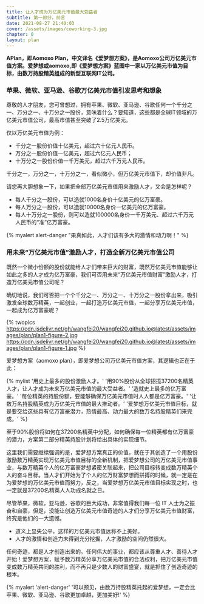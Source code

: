 ```yaml
---
title: 让人才成为万亿美元市值最大受益者
subtitle: 第一部分，前言
date: 2021-08-27 21:40:03
cover: /assets/images/coworking-3.jpg
chapter: 0
layout: plan
---
```


**APlan，即Aomoxo Plan，中文译名《爱梦想方案》，是Aomoxo公司万亿美元市值方案。爱梦想或aomoxo,即《爱梦想方案》蓝图中一家以万亿美元市值为目标，由数万持股精英组成的新型互联网IT公司。**

### 苹果、微软、亚马逊、谷歌万亿美元市值引发思考和想象

尊敬的人才朋友，您可曾想过，拥有苹果、微软、亚马逊、谷歌任何一个千分之一、万分之一、十万分之一股份，意味着什么？要知道，这些都是全球IT领域的万亿美元市值公司，最高市值甚至突破了2.5万亿美元。

仅以万亿美元市值为例：

- 千分之一股份价值十亿美元，超过六十亿元人民币。
- 万分之一股份价值一亿美元，超过六亿元人民币；
- 十万分之一股份价值一千万美元，超过六千万元人民币。

千分之一，万分之一，十万分之一，看似微小，但万亿美元市值下，却价值非凡。

请您再大胆想象一下，如果把全部万亿美元市值用来激励人才，又会是怎样呢？

- 每人千分之一股份，可以造就1000名身价十亿美元的亿万富豪。
- 每人万分之一股份，可以造就10000名身价一亿美元的亿万富豪。
- 每人十万分之一股份，则可以造就100000名身价一千万美元、超过六千万元人民币的“准”亿万富豪。

{% myalert alert-danger "果真如此，人才们该有多大的激情和动力啊！" %}

### 用未来“万亿美元市值”激励人才，打造全新万亿美元市值公司

既然一个微小份额的股份就能给人才们带来巨大的财富，既然万亿美元市值能够让如此之多的人才成为亿万富豪，我们可否用未来“万亿美元市值财富”激励人才，打造万亿美元市值公司呢？

确切地说，我们可否把一个个千分之一、万分之一、十万分之一股份拿出来，吸引激发全球数万精英，一起创业，一起打造万亿美元市值，一起分享万亿美元市值，一起成为亿万富豪呢？

{% twopics https://cdn.jsdelivr.net/gh/wangfei20/wangfei20.github.io@latest/assets/images/plan/plan1-figure-2.jpg https://cdn.jsdelivr.net/gh/wangfei20/wangfei20.github.io@latest/assets/images/plan/plan1-figure-1.jpg %}

爱梦想方案（aomoxo plan），即爱梦想公司万亿美元市值方案，其逻辑也正在于此：

{% mylist '用史上最多的股份激励人才。' '用90%股份从全球招揽37200名精英人才，让人才成为未来万亿美元市值的最大受益者。' '造就史上最多的亿万富豪。' '每位精英的持股份额，要能够确保万亿美元市值时人人都是亿万富豪。' '让数万名持股精英成为万亿美元市值的最大推动者。' '爱梦想万亿美元市值目标，就是要交给这些具有亿万富豪潜力，热情最高、动力最大的数万名持股精英们来完成。' %}

至于90%股份将如何在37200名精英中分配，如何确保每一位精英都有亿万富豪的潜力，方案第二部分精英持股计划将给出具体的实现细节。

这里我们需要继续强调的是，爱梦想方案真正的价值，就在于其创造了一个用股份激励数万精英实现万亿美元市值目标的全新机制，把爱梦想公司的万亿美元市值事业，与数万精英个人的亿万富豪梦想紧密关联起来，把公司目标转变成数万精英个人的奋斗目标。当人才们开始为了个人的亿万财富梦想而拼搏的时候，就一定是在为爱梦想的万亿美元市值而努力，反之，当爱梦想万亿美元市值目标实现之时，也一定就是37200名精英人人功成名就之日。

尽管苹果，微软，亚马逊，谷歌的巨大成功，非常值得我们每一位 IT 人士为之振奋和自豪，但是，没能让创造万亿美元市值奇迹的人才们分享万亿美元市值财富，终究是他们的一大遗憾。

- 道义上显失公平，这样的万亿美元市值远称不上美好。
- 人才的激情和创造力未得到充分挖掘，人才激励的空间仍然很大。

任何奇迹，都是人才创造出来的。任何伟大的事业，都应该从尊重人才、善待人才开始！爱梦想方案，赋予数万精英分享万亿美元市值的合法权利，把万亿美元市值变成数万精英共同的胜利，而不再只是少数人的财富盛宴，就是抓住了创造奇迹的根本。

{% myalert 'alert-danger' '可以预见，由数万持股精英托起的爱梦想，一定会比苹果、微软、亚马逊、谷歌更加卓越，更加美好!' %}
